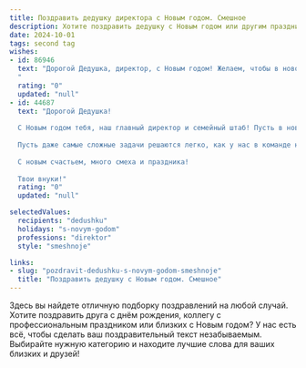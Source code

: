 ```yaml
---
title: Поздравить дедушку директора с Новым годом. Смешное
description: Хотите поздравить дедушку с Новым годом или другим праздником? Наш ИИ создаст незабываемое поздравление, а вы обязательно выделитесь среди других.  
date: 2024-10-01
tags: second tag
wishes:
- id: 86946
  text: "Дорогой Дедушка, директор, с Новым годом! Желаем, чтобы в новом году все ваши планы сбылись, как по волшебству!  Пусть подчиненные будут послушными, как овечки, а прибыль растёт, как на дрожжах! Ну, а если вдруг что-то пойдёт не так – всегда можно объявить это новым, экспериментальным методом управления!  Счастья, здоровья и хороших корпоративов!
  "
  rating: "0"
  updated: "null"
- id: 44687
  text: "Дорогой Дедушка!
  
  С Новым годом тебя, наш главный директор и семейный штаб! Пусть в новом году твоя жизнь будет как хорошо организованный проект: без неожиданных затрат и с максимальной прибылью в виде здоровья и счастья! Желаем, чтобы каждый твой день был заполнен позитивом, как отчет с бесконечными нулями на счету.
  
  Пусть даже самые сложные задачи решаются легко, как у нас в команде на праздничных посиделках — все идеи ценны, даже самые безумные! И не забывай: если у тебя вдруг появится чувство, что что-то не успеваешь, просто обратись к волшебному новогоднему оленю – у него есть отличные связи!
  
  С новым счастьем, много смеха и праздника!
  
  Твои внуки!"
  rating: "0"
  updated: "null"

selectedValues:
  recipients: "dedushku"
  holidays: "s-novym-godom"
  professions: "direktor"
  style: "smeshnoje"

links:
- slug: "pozdravit-dedushku-s-novym-godom-smeshnoje"
  title: "Поздравить дедушку с Новым годом. Смешное"
---
```


Здесь вы найдете отличную подборку поздравлений на любой случай.
Хотите поздравить друга с днём рождения, коллегу с профессиональным праздником или близких с Новым годом? У нас есть всё, чтобы сделать ваш поздравительный текст незабываемым. Выбирайте нужную категорию и находите лучшие слова для ваших близких и друзей!

